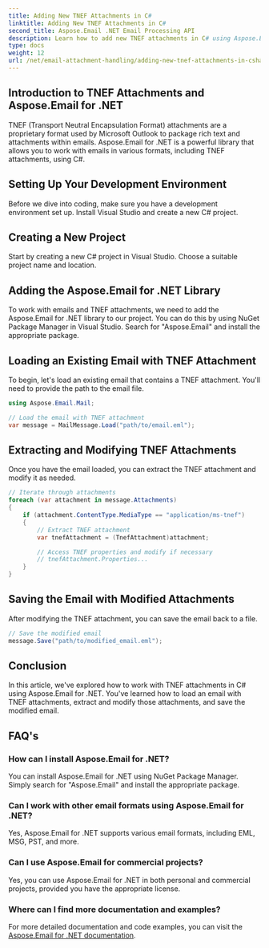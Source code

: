 ```yaml
---
title: Adding New TNEF Attachments in C#
linktitle: Adding New TNEF Attachments in C#
second_title: Aspose.Email .NET Email Processing API
description: Learn how to add new TNEF attachments in C# using Aspose.Email for .NET. Step-by-step guide with code examples for seamless integration.
type: docs
weight: 12
url: /net/email-attachment-handling/adding-new-tnef-attachments-in-csharp/
---
```


## Introduction to TNEF Attachments and Aspose.Email for .NET

TNEF (Transport Neutral Encapsulation Format) attachments are a proprietary format used by Microsoft Outlook to package rich text and attachments within emails. Aspose.Email for .NET is a powerful library that allows you to work with emails in various formats, including TNEF attachments, using C#.

## Setting Up Your Development Environment

Before we dive into coding, make sure you have a development environment set up. Install Visual Studio and create a new C# project.

## Creating a New Project

Start by creating a new C# project in Visual Studio. Choose a suitable project name and location.

## Adding the Aspose.Email for .NET Library

To work with emails and TNEF attachments, we need to add the Aspose.Email for .NET library to our project. You can do this by using NuGet Package Manager in Visual Studio. Search for "Aspose.Email" and install the appropriate package.

## Loading an Existing Email with TNEF Attachment

To begin, let's load an existing email that contains a TNEF attachment. You'll need to provide the path to the email file.

```csharp
using Aspose.Email.Mail;

// Load the email with TNEF attachment
var message = MailMessage.Load("path/to/email.eml");
```

## Extracting and Modifying TNEF Attachments

Once you have the email loaded, you can extract the TNEF attachment and modify it as needed.

```csharp
// Iterate through attachments
foreach (var attachment in message.Attachments)
{
    if (attachment.ContentType.MediaType == "application/ms-tnef")
    {
        // Extract TNEF attachment
        var tnefAttachment = (TnefAttachment)attachment;

        // Access TNEF properties and modify if necessary
        // tnefAttachment.Properties...
    }
}
```

## Saving the Email with Modified Attachments

After modifying the TNEF attachment, you can save the email back to a file.

```csharp
// Save the modified email
message.Save("path/to/modified_email.eml");
```

## Conclusion

In this article, we've explored how to work with TNEF attachments in C# using Aspose.Email for .NET. You've learned how to load an email with TNEF attachments, extract and modify those attachments, and save the modified email.

## FAQ's

### How can I install Aspose.Email for .NET?

You can install Aspose.Email for .NET using NuGet Package Manager. Simply search for "Aspose.Email" and install the appropriate package.

### Can I work with other email formats using Aspose.Email for .NET?

Yes, Aspose.Email for .NET supports various email formats, including EML, MSG, PST, and more.

### Can I use Aspose.Email for commercial projects?

Yes, you can use Aspose.Email for .NET in both personal and commercial projects, provided you have the appropriate license.

### Where can I find more documentation and examples?

For more detailed documentation and code examples, you can visit the [Aspose.Email for .NET documentation](https://reference.aspose.com/email/net/).
